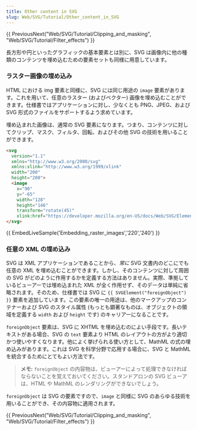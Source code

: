 ```yaml
---
title: Other content in SVG
slug: Web/SVG/Tutorial/Other_content_in_SVG
---
```


{{ PreviousNext("Web/SVG/Tutorial/Clipping_and_masking", "Web/SVG/Tutorial/Filter_effects") }}

長方形や円といったグラフィックの基本要素とは別に、SVG は画像内に他の種類のコンテンツを埋め込むための要素セットも同様に用意しています。

### ラスター画像の埋め込み

HTML における img 要素と同様に、SVG には同じ用途の `image` 要素があります。これを用いて、任意のラスター (およびベクター) 画像を埋め込むことができます。仕様書ではアプリケーションに対し、少なくとも PNG、JPEG、および SVG 形式のファイルをサポートするよう求めています。

埋め込まれた画像は、通常の SVG 要素になります。つまり、コンテンツに対してクリップ、マスク、フィルタ、回転、およびその他 SVG の技術を用いることができます。

```html
<svg
  version="1.1"
  xmlns="http://www.w3.org/2000/svg"
  xmlns:xlink="http://www.w3.org/1999/xlink"
  width="200"
  height="200">
  <image
    x="90"
    y="-65"
    width="128"
    height="146"
    transform="rotate(45)"
    xlink:href="https://developer.mozilla.org/en-US/docs/Web/SVG/Element/image/mdn_logo_only_color.png" />
</svg>
```

{{ EmbedLiveSample('Embedding_raster_images','220','240') }}

### 任意の XML の埋め込み

SVG は XML アプリケーションであることから、_常に_ SVG 文書内のどこにでも任意の XML を埋め込むことができます。しかし、そのコンテンツに対して周囲の SVG がどのように作用するかを定義する方法はありません。実際、準拠しているビューアーでは埋め込まれた XML が全く作用せず、そのデータは単純に省略されます。そのため、仕様書では SVG に `{{ SVGElement("foreignObject") }}` 要素を追加しています。この要素の唯一の用途は、他のマークアップのコンテナーおよび SVG のスタイル属性 (もっとも顕著なものは、オブジェクトの領域を定義する `width` および `height` です) のキャリアーになることです。

`foreignObject` 要素は、SVG に XHTML を埋め込むのによい手段です。長いテキストがある場合、SVG の `text` 要素より HTML のレイアウトの方がより適切かつ使いやすくなります。他によく挙げられる使い方として、MathML の式の埋め込みがあります。これは SVG を科学分野で応用する場合に、SVG と MathML を統合するためにとてもよい方法です。

> **メモ:** `foreignObject` の内容物は、ビューアーによって処理できなければならないことを覚えておいてください。スタンドアロンの SVG ビューアは、HTML や MathML のレンダリングができないでしょう。

`foreignObject` は SVG の要素ですので、`image` と同様に SVG のあらゆる技術を用いることができ、その内容物に適用されます。

{{ PreviousNext("Web/SVG/Tutorial/Clipping_and_masking", "Web/SVG/Tutorial/Filter_effects") }}
